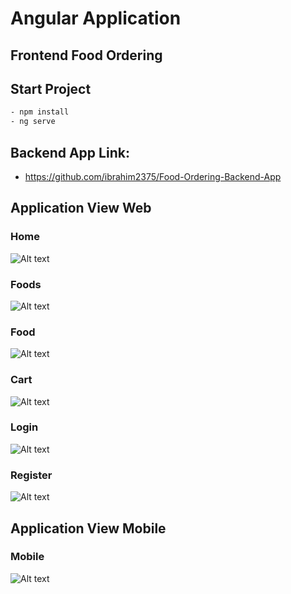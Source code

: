 # Angular Application
## Frontend Food Ordering 

## Start Project 
```bash
- npm install
- ng serve
```
## Backend App Link:
- https://github.com/ibrahim2375/Food-Ordering-Backend-App
## Application View Web
### Home
![Alt text](public/home.png)

### Foods
![Alt text](public/foods.png)
### Food
![Alt text](public/food.png)
### Cart
![Alt text](public/cart.png)
### Login
![Alt text](public/login.png)
### Register
![Alt text](public/register.png)

## Application View Mobile
### Mobile
![Alt text](public/mobile.png)
